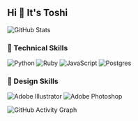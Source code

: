 ## Hi 👋 It's Toshi

![GitHub Stats](https://github-readme-stats.vercel.app/api?username=toshi0809&show_icons=true&theme=radical)


### 💼 Technical Skills
![Python](https://img.shields.io/badge/python-3670A0?style=for-the-badge&logo=python&logoColor=white)
![Ruby](https://img.shields.io/badge/ruby-%23CC342D.svg?style=for-the-badge&logo=ruby&logoColor=white)
![JavaScript](https://img.shields.io/badge/javascript-%23323330.svg?style=for-the-badge&logo=javascript&logoColor=%23F7DF1E)
![Postgres](https://img.shields.io/badge/postgres-%23316192.svg?style=for-the-badge&logo=postgresql&logoColor=white)

### 🎨 Design Skills
![Adobe Illustrator](https://img.shields.io/badge/adobe%20illustrator-%23FF9A00.svg?style=for-the-badge&logo=adobe%20illustrator&logoColor=white)
![Adobe Photoshop](https://img.shields.io/badge/adobe%20photoshop-%2331A8FF.svg?style=for-the-badge&logo=adobe%20photoshop&logoColor=white)

![GitHub Activity Graph](https://github-readme-activity-graph.vercel.app/graph?username=toshi0809&theme=dracula)


<!--
[![GitHub Streak](https://streak-stats.demolab.com?user=toshi0809&theme=black-ice&hide_border=true&mode=weekly&card_width=500&hide_longest_streak=true)](https://git.io/streak-stats)
![visitor](https://hits.seeyoufarm.com/api/count/incr/badge.svg?url=https%3A%2F%2Fgithub.com%2Ftoshi0809%2F&count_bg=%2379C83D&title_bg=%23555555&icon=&icon_color=%23E7E7E7&title=visits&edge_flat=false)
-->

<!--
**toshi0809/toshi0809** is a ✨ _special_ ✨ repository because its `README.md` (this file) appears on your GitHub profile.

Here are some ideas to get you started:

- 🔭 I’m currently working on ...
- 🌱 I’m currently learning ...
- 👯 I’m looking to collaborate on ...
- 🤔 I’m looking for help with ...
- 💬 Ask me about ...
- 📫 How to reach me: ...
- 😄 Pronouns: ...
- ⚡ Fun fact: ...
-->
